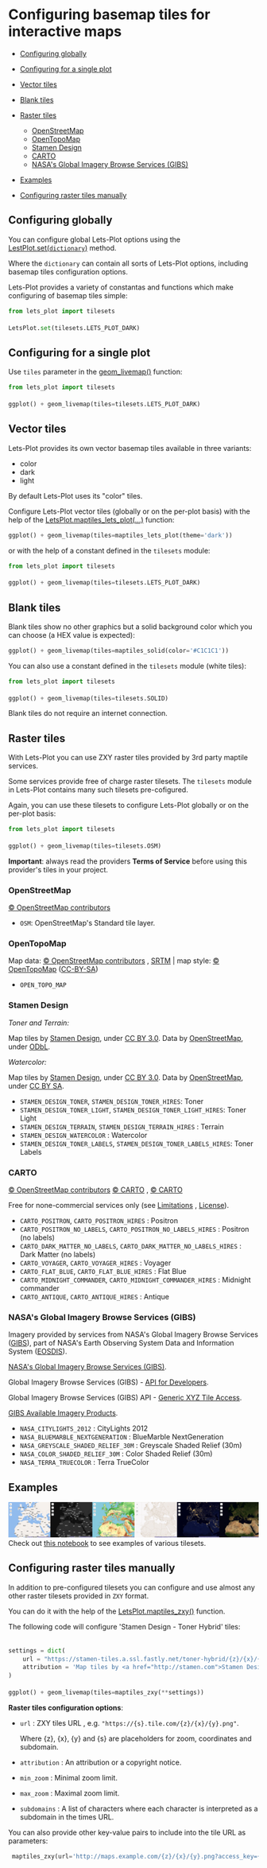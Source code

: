 # Configuring basemap tiles for interactive maps

- [Configuring globally](#global-cfg)
- [Configuring for a single plot](#plot-cfg)
- [Vector tiles](#vector-tiles)
- [Blank tiles](#blank-tiles)
- [Raster tiles](#raster-tiles)
  - [OpenStreetMap](#osm-tiles)
  - [OpenTopoMap](#topo-tiles)
  - [Stamen Design](#stamen-tiles)
  - [CARTO](#carto-tiles)
  - [NASA's Global Imagery Browse Services (GIBS)](#nasa-tiles)

- [Examples](#examples)
- [Configuring raster tiles manually](#raster-tiles-man)


<a id="global-cfg"></a>
## Configuring globally

You can configure global Lets-Plot options using
the [LestPlot.set(`dictionary`)](https://lets-plot.org/pages/api/lets_plot.LetsPlot.html?highlight=set#lets_plot.LetsPlot.set)
method.

Where the `dictionary` can contain all sorts of Lets-Plot options, including basemap tiles configuration options.

Lets-Plot provides a variety of constantas and functions which make configuring of basemap tiles simple:

```python
from lets_plot import tilesets

LetsPlot.set(tilesets.LETS_PLOT_DARK)
```

<a id="global-cfg"></a>
## Configuring for a single plot

Use `tiles` parameter in the [geom_livemap()](https://lets-plot.org/pages/api/lets_plot.geom_livemap.html) function:

```python
from lets_plot import tilesets

ggplot() + geom_livemap(tiles=tilesets.LETS_PLOT_DARK)
```

<a id="vector-tiles"></a>
## Vector tiles

Lets-Plot provides its own vector basemap tiles available in three variants:

- color
- dark
- light

By default Lets-Plot uses its "color" tiles.

Configure Lets-Plot vector tiles (globally or on the per-plot basis) with the help of
the [LetsPlot.maptiles_lets_plot(...)](https://lets-plot.org/pages/api/lets_plot.maptiles_lets_plot.html)
function:

```python
ggplot() + geom_livemap(tiles=maptiles_lets_plot(theme='dark'))
```

or with the help of a constant defined in the `tilesets` module:

```python
from lets_plot import tilesets

ggplot() + geom_livemap(tiles=tilesets.LETS_PLOT_DARK)
```

<a id="blank-tiles"></a>
## Blank tiles

Blank tiles show no other graphics but a solid background color which you can choose (a HEX value is expected):

```python
ggplot() + geom_livemap(tiles=maptiles_solid(color='#C1C1C1'))
```
You can also use a constant defined in the `tilesets` module (white tiles):
```python
from lets_plot import tilesets

ggplot() + geom_livemap(tiles=tilesets.SOLID)
```

Blank tiles do not require an internet connection.

<a id="raster-tiles"></a>
## Raster tiles

With Lets-Plot you can use ZXY raster tiles provided by 3rd party maptile services.

Some services provide free of charge raster tilesets. The `tilesets` module in Lets-Plot contains many such tilesets
pre-cofigured.

Again, you can use these tilesets to configure Lets-Plot globally or on the per-plot basis:

```python
from lets_plot import tilesets

ggplot() + geom_livemap(tiles=tilesets.OSM)
```

**Important**: always read the providers **Terms of Service** before using this provider's tiles in your project.

<a id="osm-tiles"></a>
### OpenStreetMap

[© OpenStreetMap contributors](https://www.openstreetmap.org/copyright)

- `OSM`: OpenStreetMap's Standard tile layer.

<a id="topo-tiles"></a>
### OpenTopoMap

Map data: [© OpenStreetMap contributors](https://www.openstreetmap.org/copyright)
, [SRTM](http://viewfinderpanoramas.org/) | map
style: [© OpenTopoMap](https://opentopomap.org/) ([CC-BY-SA](https://creativecommons.org/licenses/by-sa/3.0/))

- `OPEN_TOPO_MAP`

<a id="stamen-tiles"></a>
### Stamen Design

_Toner and Terrain:_

Map tiles by [Stamen Design](http://stamen.com/), under [CC BY 3.0](http://creativecommons.org/licenses/by/3.0). Data
by [OpenStreetMap](http://openstreetmap.org/), under [ODbL](http://www.openstreetmap.org/copyright).

_Watercolor:_

Map tiles by [Stamen Design](http://stamen.com/), under [CC BY 3.0](http://creativecommons.org/licenses/by/3.0). Data
by [OpenStreetMap](http://openstreetmap.org/), under [CC BY SA](http://creativecommons.org/licenses/by-sa/3.0).

- `STAMEN_DESIGN_TONER`, `STAMEN_DESIGN_TONER_HIRES`: Toner
- `STAMEN_DESIGN_TONER_LIGHT`, `STAMEN_DESIGN_TONER_LIGHT_HIRES`: Toner Light
- `STAMEN_DESIGN_TERRAIN`, `STAMEN_DESIGN_TERRAIN_HIRES` : Terrain
- `STAMEN_DESIGN_WATERCOLOR` : Watercolor
- `STAMEN_DESIGN_TONER_LABELS`, `STAMEN_DESIGN_TONER_LABELS_HIRES`: Toner Labels

<a id="carto-tiles"></a>
### CARTO

[© OpenStreetMap contributors](https://www.openstreetmap.org/copyright) [© CARTO](https://carto.com/attributions#basemaps)
, [© CARTO](https://carto.com/attributions)

Free for none-commercial services only (see [Limitations](https://github.com/CartoDB/basemap-styles#1-web-raster-basemaps)
, [License](https://github.com/CartoDB/basemap-styles/blob/master/LICENSE.md)).

- `CARTO_POSITRON`, `CARTO_POSITRON_HIRES` : Positron
- `CARTO_POSITRON_NO_LABELS`, `CARTO_POSITRON_NO_LABELS_HIRES` : Positron (no labels)
- `CARTO_DARK_MATTER_NO_LABELS`, `CARTO_DARK_MATTER_NO_LABELS_HIRES` : Dark Matter (no labels)
- `CARTO_VOYAGER`, `CARTO_VOYAGER_HIRES` : Voyager
- `CARTO_FLAT_BLUE`, `CARTO_FLAT_BLUE_HIRES` : Flat Blue
- `CARTO_MIDNIGHT_COMMANDER`, `CARTO_MIDNIGHT_COMMANDER_HIRES` : Midnight commander
- `CARTO_ANTIQUE`, `CARTO_ANTIQUE_HIRES` : Antique


<a id="nasa-tiles"></a>
### NASA's Global Imagery Browse Services (GIBS)

Imagery provided by services from NASA's Global Imagery Browse Services ([GIBS](https://earthdata.nasa.gov/eosdis/science-system-description/eosdis-components/gibs)), 
part of NASA's Earth Observing System Data and Information System ([EOSDIS](https://earthdata.nasa.gov/)).

[NASA's Global Imagery Browse Services (GIBS)](https://earthdata.nasa.gov/eosdis/science-system-description/eosdis-components/gibs).

Global Imagery Browse Services (GIBS) - [API for Developers](https://wiki.earthdata.nasa.gov/display/GIBS/GIBS+API+for+Developers).

Global Imagery Browse Services (GIBS) API - [Generic XYZ Tile Access](https://wiki.earthdata.nasa.gov/display/GIBS/GIBS+API+for+Developers#GIBSAPIforDevelopers-GenericXYZTileAccess).

[GIBS Available Imagery Products](https://wiki.earthdata.nasa.gov/display/GIBS/GIBS+Available+Imagery+Products).

- `NASA_CITYLIGHTS_2012` : CityLights 2012
- `NASA_BLUEMARBLE_NEXTGENERATION` : BlueMarble NextGeneration
- `NASA_GREYSCALE_SHADED_RELIEF_30M` : Greyscale Shaded Relief (30m)
- `NASA_COLOR_SHADED_RELIEF_30M` : Color Shaded Relief (30m)
- `NASA_TERRA_TRUECOLOR` : Terra TrueColor

<a id="examples"></a>
## Examples

![basemaps.jpg](basemaps.jpg)
Check out [this notebook](https://www.kaggle.com/alshan/the-gallery-of-basemaps) to see examples of various tilesets.           


<a id="raster-tiles-man"></a>
## Configuring raster tiles manually

In addition to pre-configured tilesets you can configure and use almost any other raster tilesets provided in `ZXY` format.

You can do it with the help of the [LetsPlot.maptiles_zxy()](https://lets-plot.org/pages/api/lets_plot.maptiles_zxy.html) function.

The following code will configure 'Stamen Design - Toner Hybrid' tiles:
```python

settings = dict(
    url = "https://stamen-tiles.a.ssl.fastly.net/toner-hybrid/{z}/{x}/{y}@2x.png",
    attribution = 'Map tiles by <a href="http://stamen.com">Stamen Design</a>, under <a href="http://creativecommons.org/licenses/by/3.0">CC BY 3.0</a>. Data by <a href="http://openstreetmap.org">OpenStreetMap</a>, under <a href="http://www.openstreetmap.org/copyright">ODbL</a>.'
)

ggplot() + geom_livemap(tiles=maptiles_zxy(**settings))
```

**Raster tiles configuration options**:
- `url` : ZXY tiles URL , e.g. `"https://{s}.tile.com/{z}/{x}/{y}.png"`.

  Where {z}, {x}, {y} and {s} are placeholders for zoom, coordinates and subdomain. 
- `attribution` : An attribution or a copyright notice. 
- `min_zoom` : Minimal zoom limit.
- `max_zoom` : Maximal zoom limit.
- `subdomains` : A list of characters where each character is interpreted as a subdomain in the times URL.   
        
You can also provide other key-value pairs to include into the tile URL as parameters:
```python
 maptiles_zxy(url='http://maps.example.com/{z}/{x}/{y}.png?access_key={key}', key='MY_ACCESS_KEY')
```
